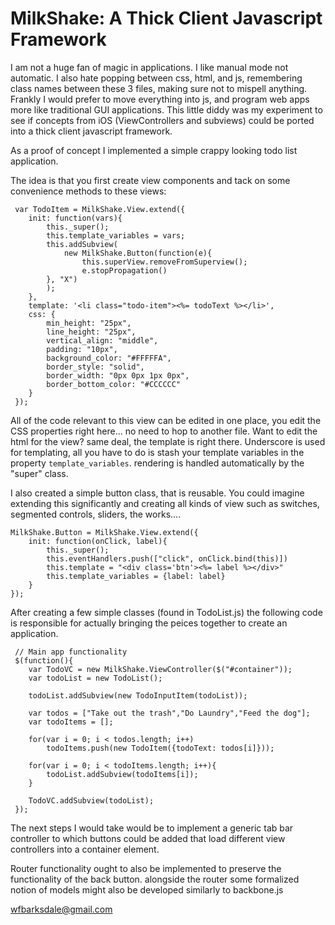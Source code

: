 MilkShake: A Thick Client Javascript Framework
=============

I am not a huge fan of magic in applications. I like manual mode not automatic. I also hate popping between css, html, and js, remembering class names between these 3 files, making sure not to mispell anything. Frankly I would prefer to move everything into js, and program web apps more like traditional GUI applications. This little diddy was my experiment to see if concepts from iOS (ViewControllers and subviews) could be ported into a thick client javascript framework.

As a proof of concept I implemented a simple crappy looking todo list application.

The idea is that you first create view components and tack on some convenience methods to these views:

	 var TodoItem = MilkShake.View.extend({
		init: function(vars){
			this._super();
			this.template_variables = vars;
			this.addSubview(
				new MilkShake.Button(function(e){
					this.superView.removeFromSuperview();
					e.stopPropagation()
			}, "X")
			);
		},
		template: '<li class="todo-item"><%= todoText %></li>',
		css: {
			min_height: "25px",
			line_height: "25px",
			vertical_align: "middle",
			padding: "10px",
			background_color: "#FFFFFA",
			border_style: "solid",
			border_width: "0px 0px 1px 0px",
			border_bottom_color: "#CCCCCC"
		}
	 });

All of the code relevant to this view can be edited in one place, you edit the CSS properties right here... no need to hop to another file. Want to edit the html for the view? same deal, the template is right there. Underscore is used for templating, all you have to do is stash your template variables in the property `template_variables`. rendering is handled automatically by the "super" class. 

I also created a simple button class, that is reusable. You could imagine extending this significantly and creating all kinds of view such as switches, segmented controls, sliders, the works....

	MilkShake.Button = MilkShake.View.extend({
		init: function(onClick, label){
			this._super();
			this.eventHandlers.push(["click", onClick.bind(this)])
			this.template = "<div class='btn'><%= label %></div>"
			this.template_variables = {label: label}
		}
	});

After creating a few simple classes (found in TodoList.js) the following code is responsible for actually bringing the peices together to create an application.

	 // Main app functionality
	 $(function(){
		var TodoVC = new MilkShake.ViewController($("#container"));
		var todoList = new TodoList();

		todoList.addSubview(new TodoInputItem(todoList));

		var todos = ["Take out the trash","Do Laundry","Feed the dog"];
		var todoItems = [];

		for(var i = 0; i < todos.length; i++)
			todoItems.push(new TodoItem({todoText: todos[i]}));

		for(var i = 0; i < todoItems.length; i++){
			todoList.addSubview(todoItems[i]);
		}

		TodoVC.addSubview(todoList);
	 });

The next steps I would take would be to implement a generic tab bar controller to which buttons could be added that load different view controllers into a container element.

Router functionality ought to also be implemented to preserve the functionality of the back button. alongside the router some formalized notion of models might also be developed similarly to backbone.js

<wfbarksdale@gmail.com>

